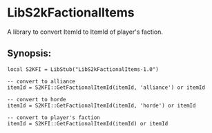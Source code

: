 LibS2kFactionalItems
====================

A library to convert ItemId to ItemId of player's faction.

Synopsis:
---------
    local S2KFI = LibStub("LibS2kFactionalItems-1.0")

    -- convert to alliance
    itemId = S2KFI::GetFactionalItemId(itemId, 'alliance') or itemId

    -- convert to horde
    itemId = S2KFI::GetFactionalItemId(itemId, 'horde') or itemId

    -- convert to player's faction
    itemId = S2KFI::GetFactionalItemId(itemId) or itemId
